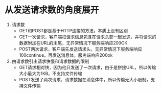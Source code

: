 # 从发送请求数的角度展开

1. 请求数
   - GET和POST都是基于HTTP连接的方法，本质上没有区别
   - GET一次请求，客户端把请求信息包含在请求头部一起发送，并将请求的数据附加在URL的末尾，无异常情况下服务端响应200OK
   - POST两次请求，客户端先发送请求头，无异常情况下服务端响应100continue。再发送消息体，服务端响应200ok
2. 由请求数引出请求快慢和请求数据的限制
   - GET请求相对快，因为他只发送了一次请求，由于是拼接URL，所以传输大小最大为1KB，不支持文件传输
   - POST发送了两次请求，请求数据在消息体中，所以传输无大小限制，支持文件传输

